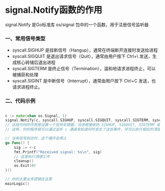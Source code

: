 # signal.Notify函数的作用

signal.Notify 是Go标准库 os/signal 包中的一个函数，用于注册信号监听器

### 一、常用信号类型

* syscall.SIGHUP 是挂断信号（Hangup），通常在终端断开连接时发送给进程
* syscall.SIGQUIT 是退出请求信号（Quit），通常由用户按下 Ctrl+\ 发送，生成核心转储后退出进程
* syscall.SIGTERM 是终止信号（Termination），温和地请求进程终止，可以被捕获和处理
* syscall.SIGINT 是中断信号（Interrupt），通常由用户按下 Ctrl+C 发送，也请求进程终止。



### 二、代码示例

```go

c := make(chan os.Signal, 1)
signal.Notify(c, syscall.SIGHUP, syscall.SIGQUIT, syscall.SIGTERM, syscall.SIGINT)
// 这段代码的作用是设置一个信号处理器，当进程接收到 SIGHUP, SIGQUIT, SIGTERM 或 SIGINT 信号中的任何一个时，它会在 c 通道上发送一个信号值。
// 这样，你的程序就可以通过监听 c 通道来知道何时发生了这些事件，并可以执行相应的清理工作，比如关闭打开的文件、停止服务、保存状态等，实现优雅的退出。

// 当有信号到达时，这个循环会停止
go func() {
    sig := <-c
    fmt.Printf("Received signal: %s\n", sig)
    // 这里执行清理工作
    cleanup()
    os.Exit(0)
}()

// 你的主要业务逻辑在这里
mainLogic()

```





